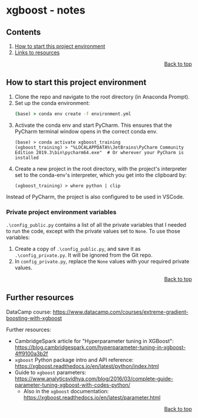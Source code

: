 <!-- To view this file rendered, try opening VSCode and clicking to open the "Preview" pane -->
# xgboost - notes

## Contents
<!-- This contents is kept up to date *manually* -->
1. [How to start this project environment](#How-to-start-this-project-environment)
1. [Links to resources](#Further-resources)

<div align="right"><a href="#contents">Back to top</a></div>

## How to start this project environment
1. Clone the repo and navigate to the root directory (in Anaconda Prompt).
1. Set up the conda environment:
    ```cmd
    (base) > conda env create -f environment.yml
    ```
1. Activate the conda env and start PyCharm. This ensures that the PyCharm terminal window opens in the correct conda env.
    ```
    (base) > conda activate xgboost_training
    (xgboost_training) > "%LOCALAPPDATA%\JetBrains\PyCharm Community Edition 2019.3\bin\pycharm64.exe"  # Or wherever your PyCharm is installed
    ```
1. Create a new project in the root directory, with the project's interpreter set to the conda-env's interpreter, which you get into the clipboard by:
    ```
    (xgboost_training) > where python | clip
    ```

Instead of PyCharm, the project is also configured to be used in VSCode.

### Private project environment variables
`.\config_public.py` contains a list of all the private variables that I needed to run the code, except with the private values set to `None`. To use those variables:
1. Create a copy of `.\config_public.py`, and save it as  `.\config_private.py`. It will be ignored from the Git repo.
1. In `config_private.py`, replace the `None` values with your required private values. 

<div align="right"><a href="#contents">Back to top</a></div>

## Further resources
DataCamp course: <https://www.datacamp.com/courses/extreme-gradient-boosting-with-xgboost>

Further resources:
- CambridgeSpark article for "Hyperparameter tuning in XGBoost": <https://blog.cambridgespark.com/hyperparameter-tuning-in-xgboost-4ff9100a3b2f>
- `xgboost` Python package intro and API reference: <https://xgboost.readthedocs.io/en/latest/python/index.html>
- Guide to `xgboost` parameters: <https://www.analyticsvidhya.com/blog/2016/03/complete-guide-parameter-tuning-xgboost-with-codes-python/>
    - Also in the `xgboost` documentation: <https://xgboost.readthedocs.io/en/latest/parameter.html>

<div align="right"><a href="#contents">Back to top</a></div>
